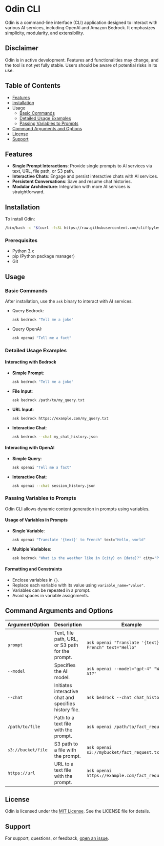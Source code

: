 # Odin CLI

Odin is a command-line interface (CLI) application designed to interact with various AI services, including OpenAI and Amazon Bedrock. It emphasizes simplicity, modularity, and extensibility.

## Disclaimer

Odin is in active development. Features and functionalities may change, and the tool is not yet fully stable. Users should be aware of potential risks in its use.

## Table of Contents

- [Features](#features)
- [Installation](#installation)
- [Usage](#usage)
  - [Basic Commands](#basic-commands)
  - [Detailed Usage Examples](#detailed-usage-examples)
  - [Passing Variables to Prompts](#passing-variables-to-prompts)
- [Command Arguments and Options](#command-arguments-and-options)
- [License](#license)
- [Support](#support)

## Features

- **Single Prompt Interactions**: Provide single prompts to AI services via text, URL, file path, or S3 path.
- **Interactive Chats**: Engage and persist interactive chats with AI services.
- **Persistent Conversations**: Save and resume chat histories.
- **Modular Architecture**: Integration with more AI services is straightforward.

## Installation

To install Odin:

```bash
/bin/bash -c "$(curl -fsSL https://raw.githubusercontent.com/cliffpyles/odin/HEAD/dev_install.sh)"
```

### Prerequisites

- Python 3.x
- pip (Python package manager)
- Git

## Usage

### Basic Commands

After installation, use the `ask` binary to interact with AI services.

- Query Bedrock:
  ```bash
  ask bedrock "Tell me a joke"
  ```
- Query OpenAI:
  ```bash
  ask openai "Tell me a fact"
  ```

### Detailed Usage Examples

#### Interacting with Bedrock
- **Simple Prompt**:
  ```bash
  ask bedrock "Tell me a joke"
  ```
- **File Input**:
  ```bash
  ask bedrock /path/to/my_query.txt
  ```
- **URL Input**:
  ```bash
  ask bedrock https://example.com/my_query.txt
  ```
- **Interactive Chat**:
  ```bash
  ask bedrock --chat my_chat_history.json
  ```

#### Interacting with OpenAI
- **Simple Query**:
  ```bash
  ask openai "Tell me a fact"
  ```
- **Interactive Chat**:
  ```bash
  ask openai --chat session_history.json
  ```

### Passing Variables to Prompts

Odin CLI allows dynamic content generation in prompts using variables.

#### Usage of Variables in Prompts

- **Single Variable**:
  ```bash
  ask openai "Translate '{text}' to French" text="Hello, world"
  ```
- **Multiple Variables**:
  ```bash
  ask bedrock "What is the weather like in {city} on {date}?" city="Paris" date="2023-07-16"
  ```

#### Formatting and Constraints

- Enclose variables in `{}`.
- Replace each variable with its value using `variable_name="value"`.
- Variables can be repeated in a prompt.
- Avoid spaces in variable assignments.

## Command Arguments and Options

| Argument/Option   | Description                                           | Example                                                 |
|-------------------|-------------------------------------------------------|---------------------------------------------------------|
| `prompt`          | Text, file path, URL, or S3 path for the prompt.      | `ask openai "Translate '{text}' to French" text="Hello"`|
| `--model`         | Specifies the AI model.                               | `ask openai --model="gpt-4" "What is AI?"`              |
| `--chat`          | Initiates interactive chat and specifies history file.| `ask bedrock --chat chat_history.json`                  |
| `/path/to/file`   | Path to a text file with the prompt.                  | `ask openai /path/to/fact_request.txt`                  |
| `s3://bucket/file`| S3 path to a file with the prompt.                    | `ask openai s3://mybucket/fact_request.txt`             |
| `https://url`     | URL to a text file with the prompt.                   | `ask openai https://example.com/fact_request.txt`       |

## License

Odin is licensed under the [MIT License](LICENSE). See the LICENSE file for details.

## Support

For support, questions, or feedback, [open an issue](https://github.com/cliffpyles/odin/issues).
